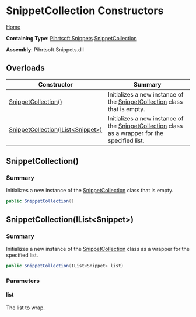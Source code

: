 # SnippetCollection Constructors

[Home](../../../../README.md)

**Containing Type**: [Pihrtsoft.Snippets](../../README.md)\.[SnippetCollection](../README.md)

**Assembly**: Pihrtsoft\.Snippets\.dll

## Overloads

| Constructor | Summary |
| ----------- | ------- |
| [SnippetCollection()](#Pihrtsoft_Snippets_SnippetCollection__ctor) | Initializes a new instance of the [SnippetCollection](../README.md) class that is empty\. |
| [SnippetCollection(IList\<Snippet>)](#Pihrtsoft_Snippets_SnippetCollection__ctor_System_Collections_Generic_IList_Pihrtsoft_Snippets_Snippet__) | Initializes a new instance of the [SnippetCollection](../README.md) class as a wrapper for the specified list\. |

## SnippetCollection\(\)<a name="Pihrtsoft_Snippets_SnippetCollection__ctor"></a>

### Summary

Initializes a new instance of the [SnippetCollection](../README.md) class that is empty\.

```csharp
public SnippetCollection()
```

## SnippetCollection\(IList\<Snippet>\)<a name="Pihrtsoft_Snippets_SnippetCollection__ctor_System_Collections_Generic_IList_Pihrtsoft_Snippets_Snippet__"></a>

### Summary

Initializes a new instance of the [SnippetCollection](../README.md) class as a wrapper for the specified list\.

```csharp
public SnippetCollection(IList<Snippet> list)
```

### Parameters

#### list

The list to wrap\.